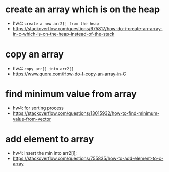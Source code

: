 # create an array which is on the **heap**
- hw4: `create a new arr2[] from the heap`
- https://stackoverflow.com/questions/675817/how-do-i-create-an-array-in-c-which-is-on-the-heap-instead-of-the-stack

# copy an array
- hw4: `copy arr[] into arr2[]`
- https://www.quora.com/How-do-I-copy-an-array-in-C

# find minimum value from array
- hw4: for sorting process
- https://stackoverflow.com/questions/13015932/how-to-find-minimum-value-from-vector

# add element to array
- hw4: insert the min into arr2[i];
- https://stackoverflow.com/questions/755835/how-to-add-element-to-c-array
